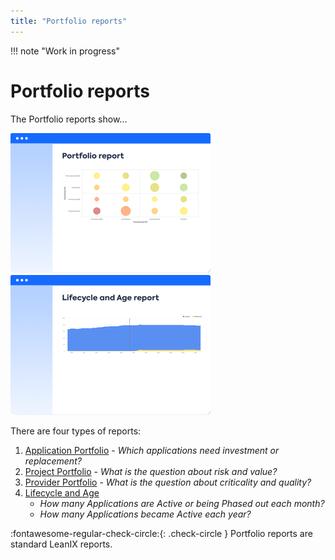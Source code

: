 ```yaml
---
title: "Portfolio reports"
---
```


!!! note "Work in progress"

# Portfolio reports

The Portfolio reports show...

[![Portfolio](../assets/images/portfolio-thumbnail.png)][portfolio]
[![Lifecycle and Age](../assets/images/lifecycle-age-thumbnail.png)][lifecycle-age]

<!--
![](https://www.leanix.net/hubfs/2019%20LX%20Website/General/Illu/bubblechart-8-Col-XL.svg)
-->

There are four types of reports:

1. [Application Portfolio](application-portfolio-report.md) - *Which applications need investment or replacement?*
1. [Project Portfolio](project-portfolio-report.md) - *What is the question about risk and value?*
1. [Provider Portfolio](provider-portfolio-report.md) - *What is the question about criticality and quality?*
1. [Lifecycle and Age](lifecycle-and-age-report.md) 
    - *How many Applications are Active or being Phased out each month?*
    - *How many Applications became Active each year?*

:fontawesome-regular-check-circle:{: .check-circle }  Portfolio reports are standard LeanIX reports.

<!-- links -->

[portfolio]: application-portfolio-report.md "Portfolio reports"
[lifecycle-age]: lifecycle-and-age-report.md "Lifecycle and Age reports"
